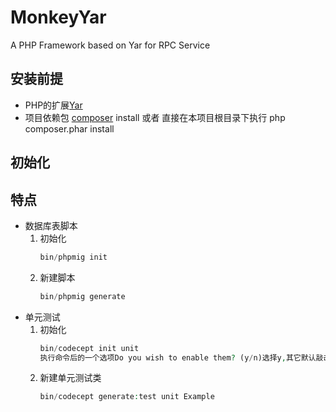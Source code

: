 # MonkeyYar
A PHP Framework based on Yar for RPC Service
## 安装前提
* PHP的扩展[Yar](https://github.com/laruence/yar.git)
* 项目依赖包 [composer](https://getcomposer.org/) install 或者 直接在本项目根目录下执行 php composer.phar install
## 初始化
## 特点
* 数据库表脚本
  1. 初始化
      ```php
      bin/phpmig init
      ```
  2. 新建脚本
      ```php
      bin/phpmig generate
      ```
* 单元测试
  1. 初始化
      ```php
      bin/codecept init unit
      执行命令后的一个选项Do you wish to enable them? (y/n)选择y,其它默认敲击键盘回车即可. 
      ```
  2. 新建单元测试类
      ```php
      bin/codecept generate:test unit Example
      ```